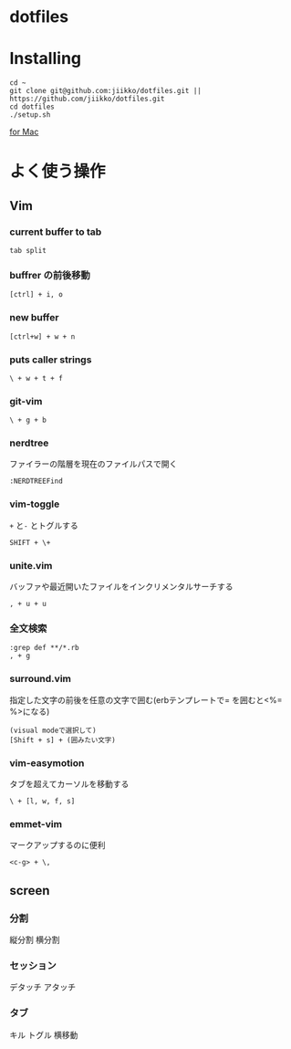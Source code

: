 dotfiles
========

# Installing

```
cd ~
git clone git@github.com:jiikko/dotfiles.git || https://github.com/jiikko/dotfiles.git
cd dotfiles
./setup.sh
```

[for Mac](./mac "for Mac")

# よく使う操作
## Vim
### current buffer to tab
```
tab split
```

### buffrer の前後移動
```
[ctrl] + i, o
```

### new buffer
```
[ctrl+w] + w + n
```

### puts caller strings
```
\ + w + t + f
```

### git-vim
```
\ + g + b
```

### nerdtree
ファイラーの階層を現在のファイルパスで開く
```
:NERDTREEFind
```

### vim-toggle
`+` と`-` とトグルする
```
SHIFT + \+
```

### unite.vim
バッファや最近開いたファイルをインクリメンタルサーチする
```
, + u + u
```

### 全文検索
```
:grep def **/*.rb
, + g
```

### surround.vim
指定した文字の前後を任意の文字で囲む(erbテンプレートで\= を囲むと<%= %>になる)
```
(visual modeで選択して)
[Shift + s] + (囲みたい文字)
```

### vim-easymotion
タブを超えてカーソルを移動する
```
\ + [l, w, f, s]
```

### emmet-vim
マークアップするのに便利
```
<c-g> + \,
```


## screen
### 分割
縦分割
横分割

### セッション
デタッチ
アタッチ

### タブ
キル
トグル
横移動
